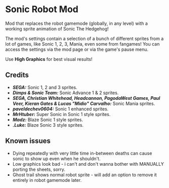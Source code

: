 # <cj>Sonic Robot Mod</c>

Mod that replaces the robot gamemode (globally, in any level) with a working sprite animation of <cl>Sonic The Hedgehog</c>!

The mod's settings contain a selection of a bunch of different sprites from a lot of games, like Sonic 1, 2, 3, Mania, even some from fangames!
You can access the settings via the <cy>mod page</c> or via the game's <cp>pause menu</c>.

<cr>Use **High Graphics** for best visual results!</c>

## <cs>Credits</c>

- ***SEGA:*** Sonic 1, 2 and 3 sprites.
- ***Dimps & Sonic Team:*** Sonic Advance 1 & 2 sprites.
- ***SEGA, Christian Whitehead, Headcannon, PagodaWest Games, Paul Veer, Kieran Gates & Lucas "Midio" Carvalho:*** Sonic Mania sprites.
- ***paveldechev0604:*** Sonic 1 enhanced sprites.
- ***MrHtuber:*** Super Sonic in Sonic 1 style sprites.
- ***Madz:*** Blaze Sonic 1 style sprites.
- ***.Luke:*** Blaze Sonic 3 style sprites.

## Known issues

- Dying repeatedly with very little time in-between deaths can cause sonic to show up even when he shouldn't.
- Low graphics look bad - i can't and don't wanna bother with MANUALLY porting the sheets, sorry.
- Ghost trail shows normal robot sprite - will add an option to remove it entirely in robot gamemode later.